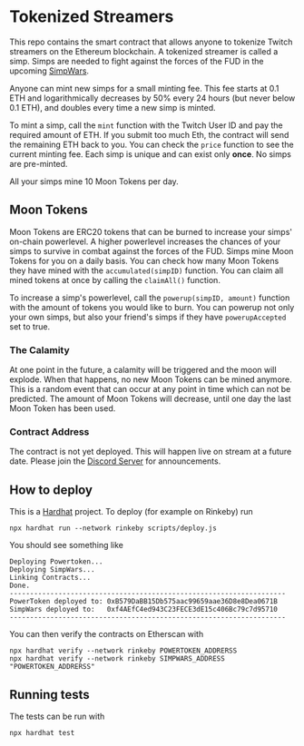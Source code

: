 # Tokenized Streamers

This repo contains the smart contract that allows anyone to tokenize Twitch streamers on the Ethereum blockchain. A tokenized streamer is called a simp. Simps are needed to fight against the forces of the FUD in the upcoming [SimpWars](https://github.com/buhrmi/simpwars).

Anyone can mint new simps for a small minting fee. This fee starts at 0.1 ETH and logarithmically decreases by 50% every 24 hours (but never below 0.1 ETH), and doubles every time a new simp is minted.

To mint a simp, call the `mint` function with the Twitch User ID and pay the required amount of ETH. If you submit too much Eth, the contract will send the remaining ETH back to you. You can check the `price` function to see the current minting fee. Each simp is unique and can exist only **once**. No simps are pre-minted. 

All your simps mine 10 Moon Tokens per day.

## Moon Tokens

Moon Tokens are ERC20 tokens that can be burned to increase your simps' on-chain powerlevel. A higher powerlevel increases the chances of your simps to survive in combat against the forces of the FUD. Simps mine Moon Tokens for you on a daily basis. You can check how many Moon Tokens they have mined with the `accumulated(simpID)` function. You can claim all mined tokens at once by calling the `claimAll()` function.

To increase a simp's powerlevel, call the `powerup(simpID, amount)` function with the amount of tokens you would like to burn. You can powerup not only your own simps, but also your friend's simps if they have `powerupAccepted` set to true.


### The Calamity

At one point in the future, a calamity will be triggered and the moon will explode. When that happens, no new Moon Tokens can be mined anymore. This is a random event that can occur at any point in time which can not be predicted. The amount of Moon Tokens will decrease, until one day the last Moon Token has been used.

### Contract Address

The contract is not yet deployed. This will happen live on stream at a future date. Please join the [Discord Server](https://discord.gg/VH2haTs) for announcements.

## How to deploy

This is a [Hardhat](https://hardhat.org) project. To deploy (for example on Rinkeby) run 

```
npx hardhat run --network rinkeby scripts/deploy.js
```

You should see something like

```
Deploying Powertoken...
Deploying SimpWars...
Linking Contracts...
Done.
--------------------------------------------------------------------
PowerToken deployed to: 0xB579DaBB15Db575aac99659aae36D8e8Dea0671B
SimpWars deployed to:   0xf4AEfC4ed943C23FECE3dE15c406Bc79c7d95710
--------------------------------------------------------------------
```

You can then verify the contracts on Etherscan with

```
npx hardhat verify --network rinkeby POWERTOKEN_ADDRERSS
npx hardhat verify --network rinkeby SIMPWARS_ADDRESS "POWERTOKEN_ADDRERSS"
```

## Running tests

The tests can be run with 

```
npx hardhat test
```
